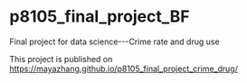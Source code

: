 # p8105_final_project_BF
Final project for data science---Crime rate and drug use

This project is published on https://mayazhang.github.io/p8105_final_project_crime_drug/
